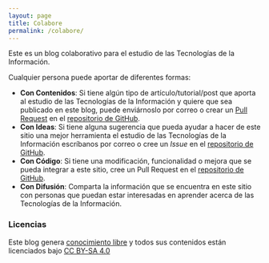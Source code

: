```yaml
---
layout: page
title: Colabore
permalink: /colabore/
---
```


Este es un blog colaborativo para el estudio de las Tecnologías de la
Información.  

Cualquier persona puede aportar de diferentes formas:  

  * **Con Contenidos**: Si tiene algún tipo de
    artículo/tutorial/post que aporta al estudio de las Tecnologías de
la Información y quiere que sea publicado en este blog, puede enviárnoslo
por correo o crear un [Pull
Request](http://www.desarrolloweb.com/articulos/pull-request-git.html) en el [repositorio de GitHub](https://github.com/lenieto3/lenieto3.github.io/pulls).  
  * **Con Ideas**: Si tiene alguna sugerencia que pueda ayudar a hacer
    de este sitio una mejor herramienta el estudio de las Tecnologías de
la Información escríbanos por correo o cree un *Issue* en el
[repositorio de
GitHub](https://github.com/lenieto3/lenieto3.github.io/issues).  
  * **Con Código**: Si tiene una modificación, funcionalidad o mejora
    que se pueda integrar a este sitio, cree un Pull Request en el [repositorio de GitHub](https://github.com/lenieto3/lenieto3.github.io/pulls).  
  * **Con Difusión**: Comparta la información que se encuentra en este sitio con personas que puedan estar interesadas en aprender acerca de las Tecnologías de la Información.  

### Licencias

Este blog genera [conocimiento
libre](https://es.wikipedia.org/wiki/Conocimiento_libre) y todos sus
contenidos están licenciados bajo [CC BY-SA
4.0](http://creativecommons.org/licenses/by-sa/3.0/es/)
